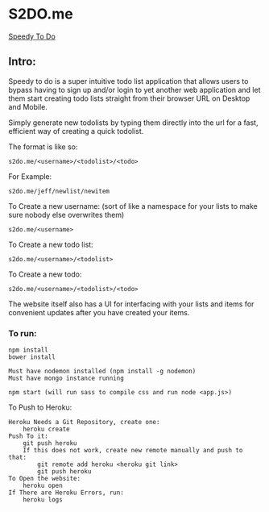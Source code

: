# S2DO.me

[Speedy To Do](http://www.s2do.me)

## Intro:
Speedy to do is a super intuitive todo list application that allows users to bypass having to sign up and/or login to yet another web application and let them start creating todo lists straight from their browser URL on Desktop and Mobile.

Simply generate new todolists by typing them directly into the url for a fast, efficient way of creating a quick todolist.

The format is like so:
```
s2do.me/<username>/<todolist>/<todo>
```
For Example:
```
s2do.me/jeff/newlist/newitem
```
To Create a new username: (sort of like a namespace for your lists to make sure nobody else overwrites them)
```
s2do.me/<username>
```
To Create a new todo list:
```
s2do.me/<username>/<todolist>
```
To Create a new todo:
```
s2do.me/<username>/<todolist>/<todo>
```

The website itself also has a UI for interfacing with your lists and items for convenient updates after you have created your items.

### To run:
```
npm install
bower install

Must have nodemon installed (npm install -g nodemon)
Must have mongo instance running

npm start (will run sass to compile css and run node <app.js>)
```

To Push to Heroku:
```
Heroku Needs a Git Repository, create one:
	heroku create
Push To it:
	git push heroku 
	If this does not work, create new remote manually and push to that:
		git remote add heroku <heroku git link>
		git push heroku
To Open the website:
	heroku open
If There are Heroku Errors, run:
	heroku logs
```
